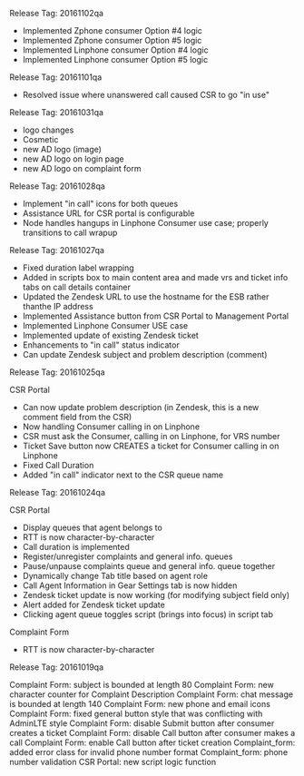 Release Tag: 20161102qa
* Implemented Zphone consumer Option #4 logic
* Implemented Zphone consumer Option #5 logic
* Implemented Linphone consumer Option #4 logic
* Implemented Linphone consumer Option #5 logic

Release Tag: 20161101qa
* Resolved issue where unanswered call caused CSR to go "in use"

Release Tag: 20161031qa
* logo changes
* Cosmetic 
* new AD logo (image)
* new AD logo on login page
* new AD logo on complaint form


Release Tag: 20161028qa
* Implement "in call" icons for both queues
* Assistance URL for CSR portal is configurable
* Node handles hangups in Linphone Consumer use case; properly transitions to call wrapup

Release Tag: 20161027qa
* Fixed duration label wrapping
* Added in scripts box to main content area and made vrs and ticket info tabs on call details container
* Updated the Zendesk URL to use the hostname for the ESB rather thanthe IP address
* Implemented Assistance button from CSR Portal to Management Portal
* Implemented Linphone Consumer USE case
* Implemented update of existing Zendesk ticket
* Enhancements to "in call" status indicator
* Can update Zendesk subject and problem description (comment)

Release Tag: 20161025qa

CSR Portal
* Can now update problem description (in Zendesk, this is a new comment field from the CSR)
* Now handling Consumer calling in on Linphone
* CSR must ask the Consumer, calling in on Linphone, for VRS number
* Ticket Save button now CREATES a ticket for Consumer calling in on Linphone
* Fixed Call Duration
* Added "in call" indicator next to the CSR queue name

Release Tag: 20161024qa

CSR Portal
* Display queues that agent belongs to
* RTT is now character-by-character
* Call duration is implemented
* Register/unregister complaints and general info. queues
* Pause/unpause complaints queue and general info. queue together
* Dynamically change Tab title based on agent role
* Call Agent Information in Gear Settings tab is now hidden
* Zendesk ticket update is now working (for modifying subject field only)
* Alert added for Zendesk ticket update
* Clicking agent queue toggles script (brings into focus) in script tab

Complaint Form
* RTT is now character-by-character


Release Tag: 20161019qa

Complaint Form: subject is bounded at length 80
Complaint Form: new character counter for Complaint Description
Complaint Form: chat message is bounded at length 140
Complaint Form: new phone and email icons
Complaint Form: fixed general button style that was conflicting with AdminLTE style
Complaint Form: disable Submit button after consumer creates a ticket
Complaint Form: disable Call button after consumer makes a call
Complaint Form: enable Call button after ticket creation
Complaint_form: added error class for invalid phone number format
Complaint_form: phone number validation
CSR Portal: new script logic function
